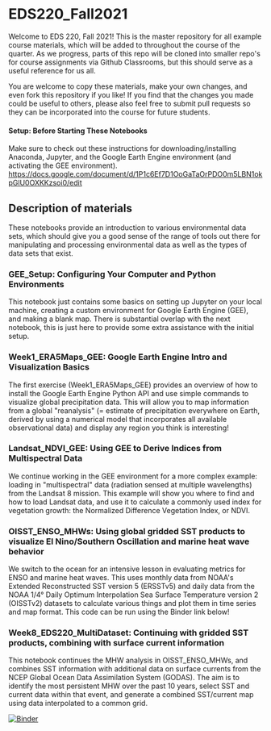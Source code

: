 # EDS220_Fall2021

Welcome to EDS 220, Fall 2021! This is the master repository for all example course materials, which will be added to throughout the course of the quarter. As we progress, parts of this repo will be cloned into smaller repo's for course assignments via Github Classrooms, but this should serve as a useful reference for us all.

You are welcome to copy these materials, make your own changes, and even fork this repository if you like! If you find that the changes you made could be useful to others, please also feel free to submit pull requests so they can be incorporated into the course for future students.

#### Setup: Before Starting These Notebooks 
Make sure to check out these instructions for downloading/installing Anaconda, Jupyter, and the Google Earth Engine environment (and activating the GEE environment).
https://docs.google.com/document/d/1P1c6Ef7D1OoGaTaOrPDO0m5LBN1okpGlU0OXKKzsoi0/edit

## Description of materials

These notebooks provide an introduction to various environmental data sets, which should give you a good sense of the range of tools out there for manipulating and processing environmental data as well as the types of data sets that exist. 

### GEE_Setup: Configuring Your Computer and Python Environments
This notebook just contains some basics on setting up Jupyter on your local machine, creating a custom environment for Google Earth Engine (GEE), and making a blank map. There is substantial overlap with the next notebook, this is just here to provide some extra assistance with the initial setup.

### Week1_ERA5Maps_GEE: Google Earth Engine Intro and Visualization Basics
The first exercise (Week1_ERA5Maps_GEE) provides an overview of how to install the Google Earth Engine Python API and use simple commands to visualize global precipitation data. This will allow you to map information from a global "reanalysis" (= estimate of precipitation everywhere on Earth, derived by using a numerical model that incorporates all available observational data) and display any region you think is interesting!

### Landsat_NDVI_GEE: Using GEE to Derive Indices from Multispectral Data
We continue working in the GEE environment for a more complex example: loading in "multispectral" data (radiation sensed at multiple wavelengths) from the Landsat 8 mission. This example will show you where to find and how to load Landsat data, and use it to calculate a commonly used index for vegetation growth: the Normalized Difference Vegetation Index, or NDVI.

### OISST_ENSO_MHWs: Using global gridded SST products to visualize El Nino/Southern Oscillation and marine heat wave behavior
We switch to the ocean for an intensive lesson in evaluating metrics for ENSO and marine heat waves. This uses monthly data from NOAA's Extended Reconstructed SST version 5 (ERSSTv5) and daily data from the NOAA 1/4° Daily Optimum Interpolation Sea Surface Temperature version 2 (OISSTv2) datasets to calculate various things and plot them in time series and map format. This code can be run using the Binder link below!

### Week8_EDS220_MultiDataset: Continuing with gridded SST products, combining with surface current information
This notebook continues the MHW analysis in OISST_ENSO_MHWs, and combines SST information with additional data on surface currents from the NCEP Global Ocean Data Assimilation System (GODAS). The aim is to identify the most persistent MHW over the past 10 years, select SST and current data within that event, and generate a combined SST/current map using data interpolated to a common grid.

[![Binder](https://mybinder.org/badge_logo.svg)](https://mybinder.org/v2/gh/samanthastevenson/EDS220_Fall2021/main)  
